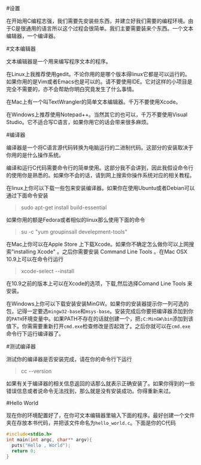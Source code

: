 #设置

  在开始用C编程志强，我们需要先安装些东西，并建立好我们需要的编程环境。由于C是很通用的语言所以这个过程会很简单。我们主要需要装来个东西。一个文本编辑器，一个编译器。

#文本编辑器

  文本编辑器是一个用来编写程序文本的程序。

  在Linux上我推荐使用gedit。不论你用的是哪个版本得linux它都是可以运行的。如果你用的是Vim或者Emacs也是可以的。请不要使用IDE。它对这样的小项目是完全不需要的，亦不会帮助你明白究竟发生了什么事情。

  在Mac上有一个叫TextWrangler的简单文本编辑器。千万不要使用Xcode。

  在Windows上推荐使用Notepad++。当然其它的也可以，千万不要使用Visual Studio。它不适合写C语言，如果你用它的话会带来很多麻烦。

#编译器

  编译器是一个将C语言源代码转换为电脑运行的二进制代码。这部分的安装取决于你用的是什么操作系统。

  编译和运行C代码需要命令行的简单使用。这部分我不会讲到，因此我假设命令行的使用你是熟悉的。如果你不会的话，请到网上搜索你操作系统对应的相关教程。

  在linux上你可以下载一些包来安装编译器。如果你在使用Ubuntu或者Debian可以通过下面命令安装

  >sudo apt-get install build-essential

  如果你用的额是Fedora或者相似的linux那么使用下面的命令

  >su -c "yum groupinsall develepment-tools"

  在Mac上你可以在Apple Store 上下载Xcode。如果你不确定怎么做你可以上网搜索"installing Xcode" 。之后你需要安装 Command Line Tools 。在Mac OSX 10.9上可以在命令行运行 
  >xcode-select --install 

  在10.9之前的版本上可以在Xcode的选项，下载,然后选择Comand Line Tools 来安装。

  在Windows上你可以下载安装安装MinGW。如果你的安装器提示你一列可选的包，记得一定要选`mingw32-base`和`msys-base`。安装完成后你要把编译器添加到你的`PATH`环境变量中。如果PATH不存在的话就创建一个，把`;C:MinGW\bin`添加到该值下。你需需要重新打开`cmd.exe`检查修改是否起效了。之后你就可以在`cmd.exe`命令行下运行编译器了。

#测试编译器

  测试你的编译器是否安装完成，请在你的命令行下运行

  >cc --version

  如果有关于编译器的相关信息返回的话那么就表示正确安装了。如果你得到的一些错误信息或者说命令无法找到，那么就是没有安装成功。你得重新来过。

#Hello World

  现在你的环境配置好了，在你可文本编辑器里输入下面的程序。最好创建一个文件夹在存放本书代码，并把该文件命名为`hello_world.c`。下面是你的C代码

  ```c
  #include<stdio.h>
  int main(int argc, char** argv){
    puts("Hello , World");
    return 0;
  }
  ```


